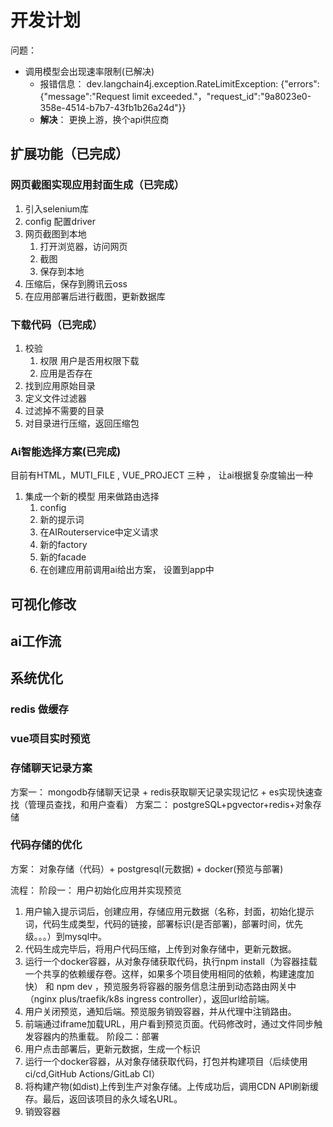 
# 开发计划

问题： 
- 调用模型会出现速率限制(已解决) 
  - 报错信息： dev.langchain4j.exception.RateLimitException: {"errors":{"message":"Request limit exceeded."，"request_id":"9a8023e0-358e-4514-b7b7-43fb1b26a24d"}}
  -  **解决**： 更换上游，换个api供应商
  

## 扩展功能（已完成）
### 网页截图实现应用封面生成（已完成）
1. 引入selenium库
2. config 配置driver
3. 网页截图到本地
   1. 打开浏览器，访问网页
   2. 截图
   3. 保存到本地
4. 压缩后，保存到腾讯云oss
5. 在应用部署后进行截图，更新数据库


### 下载代码（已完成）
1. 校验
   1. 权限 用户是否用权限下载
   2. 应用是否存在
2. 找到应用原始目录
3. 定义文件过滤器
4. 过滤掉不需要的目录
5. 对目录进行压缩，返回压缩包

### Ai智能选择方案(已完成)

   目前有HTML，MUTI_FILE , VUE_PROJECT 三种 ， 让ai根据复杂度输出一种
   1. 集成一个新的模型 用来做路由选择 
      1. config
      2. 新的提示词
      3. 在AIRouterservice中定义请求 
      4. 新的factory
      5. 新的facade
      6. 在创建应用前调用ai给出方案， 设置到app中


## 可视化修改

## ai工作流

## 系统优化

### redis 做缓存



### vue项目实时预览 


### 存储聊天记录方案 
方案一： mongodb存储聊天记录 + redis获取聊天记录实现记忆 + es实现快速查找（管理员查找，和用户查看）
方案二： postgreSQL+pgvector+redis+对象存储


### 代码存储的优化

方案： 对象存储（代码）+ postgresql(元数据) + docker(预览与部署)


流程：
阶段一： 用户初始化应用并实现预览
   1) 用户输入提示词后，创建应用，存储应用元数据（名称，封面，初始化提示词，代码生成类型，代码的链接，部署标识(是否部署)，部署时间，优先级。。。）到mysql中。
   2) 代码生成完毕后，将用户代码压缩，上传到对象存储中，更新元数据。
   3) 运行一个docker容器，从对象存储获取代码，执行npm install（为容器挂载一个共享的依赖缓存卷。这样，如果多个项目使用相同的依赖，构建速度加快） 和 npm dev ，预览服务将容器的服务信息注册到动态路由网关中（nginx plus/traefik/k8s ingress controller），返回url给前端。
   4) 用户关闭预览，通知后端。预览服务销毁容器，并从代理中注销路由。
   5) 前端通过iframe加载URL，用户看到预览页面。代码修改时，通过文件同步触发容器内的热重载。
阶段二：部署
1) 用户点击部署后，更新元数据，生成一个标识
2) 运行一个docker容器，从对象存储获取代码，打包并构建项目（后续使用ci/cd,GitHub Actions/GitLab CI）
3) 将构建产物(如dist)上传到生产对象存储。上传成功后，调用CDN API刷新缓存。最后，返回该项目的永久域名URL。
4) 销毁容器 